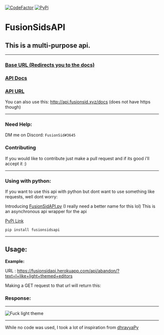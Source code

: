 [![CodeFactor](https://www.codefactor.io/repository/github/fusionsid/fusionsidsapi/badge)](https://www.codefactor.io/repository/github/fusionsid/fusionsidsapi)
[![PyPi](https://img.shields.io/pypi/v/fusionsidsapi)](https://pypi.org/project/fusionsidsapi/)

# FusionSidsAPI

## This is a multi-purpose api.

---

### [Base URL (Redirects you to the docs)](https://fusionsidapi.herokuapp.com/)

### [API Docs](https://fusionsidapi.herokuapp.com/docs/)

### [API URL](https://fusionsidapi.herokuapp.com/api)


You can also use this: http://api.fusionsid.xyz/docs (does not have https though)

---

### Need Help:
DM me on Discord: `FusionSid#3645`

### Contributing
If you would like to contribute just make a pull request and if its good i'll accept it :)

---

### Using with python:

If you want to use this api with python but dont want to use something like requests, well dont worry:

Introducing [FusionSidAPI.py](https://github.com/FusionSid/FusionSidAPI.py) (I really need a better name for this lol)
This is an asynchronous api wrapper for the api

[PyPi Link](https://pypi.org/project/fusionsidsapi/)

```
pip install fusionsidsapi
```

---

## Usage:

**Example:**

URL : https://fusionsidapi.herokuapp.com/api/abandon/?text=I+like+light+themed+editors

Making a GET request to that url will return this:

### Response:

---

![Fuck light theme](https://fusionsidapi.herokuapp.com/api/abandon/?text=I+prefer+light+themed+editors)

---

While no code was used, I took a lot of inspiration from [dhravyaPy](https://github.com/27Saumya/dhravyapy)
